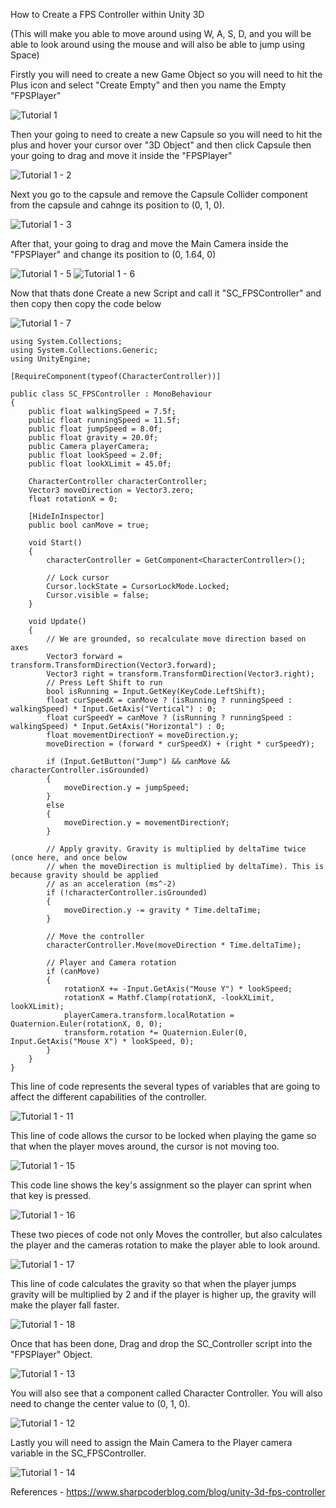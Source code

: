 How to Create a FPS Controller within Unity 3D 

  

(This will make you able to move around using W, A, S, D, and you will be able to look around using the mouse and will also be able to jump using Space) 

  

  

Firstly you will need to create a new Game Object so you will need to hit the Plus icon and select "Create Empty" and then you name the Empty "FPSPlayer" 

 ![Tutorial 1](https://github.com/huckerE/University-work/assets/146854478/83e4cdaf-433c-40fe-be94-0896ead932e1)


Then your going to need to create a new Capsule so you will need to hit the plus and hover your cursor over "3D Object" and then click Capsule then your going to drag and move it inside the "FPSPlayer" 

  ![Tutorial 1 - 2](https://github.com/huckerE/University-work/assets/146854478/fbacaf57-4e2f-40a8-ac5c-676938dd4bcc)


Next you go to the capsule and remove the Capsule Collider component from the capsule and cahnge its position to (0, 1, 0). 

  ![Tutorial 1 - 3](https://github.com/huckerE/University-work/assets/146854478/0edeaf56-39fb-43cb-8950-1e89e7873366)


After that, your going to drag and move the Main Camera inside the "FPSPlayer" and change its position to (0, 1.64, 0) 

  ![Tutorial 1 - 5](https://github.com/huckerE/University-work/assets/146854478/b7f2ee13-ce53-424d-b1fa-9207a81a6210)
![Tutorial 1 - 6](https://github.com/huckerE/University-work/assets/146854478/d1e8bc61-9b45-42ff-97f5-811ad5300a82)


Now that thats done Create a new Script and call it "SC_FPSController" and then copy then copy the code below 

 ![Tutorial 1 - 7](https://github.com/huckerE/University-work/assets/146854478/d02555f1-7d87-465f-afb1-34f061f3b27b)
```
using System.Collections;
using System.Collections.Generic;
using UnityEngine;

[RequireComponent(typeof(CharacterController))]

public class SC_FPSController : MonoBehaviour
{
    public float walkingSpeed = 7.5f;
    public float runningSpeed = 11.5f;
    public float jumpSpeed = 8.0f;
    public float gravity = 20.0f;
    public Camera playerCamera;
    public float lookSpeed = 2.0f;
    public float lookXLimit = 45.0f;

    CharacterController characterController;
    Vector3 moveDirection = Vector3.zero;
    float rotationX = 0;

    [HideInInspector]
    public bool canMove = true;

    void Start()
    {
        characterController = GetComponent<CharacterController>();

        // Lock cursor
        Cursor.lockState = CursorLockMode.Locked;
        Cursor.visible = false;
    }

    void Update()
    {
        // We are grounded, so recalculate move direction based on axes
        Vector3 forward = transform.TransformDirection(Vector3.forward);
        Vector3 right = transform.TransformDirection(Vector3.right);
        // Press Left Shift to run
        bool isRunning = Input.GetKey(KeyCode.LeftShift);
        float curSpeedX = canMove ? (isRunning ? runningSpeed : walkingSpeed) * Input.GetAxis("Vertical") : 0;
        float curSpeedY = canMove ? (isRunning ? runningSpeed : walkingSpeed) * Input.GetAxis("Horizontal") : 0;
        float movementDirectionY = moveDirection.y;
        moveDirection = (forward * curSpeedX) + (right * curSpeedY);

        if (Input.GetButton("Jump") && canMove && characterController.isGrounded)
        {
            moveDirection.y = jumpSpeed;
        }
        else
        {
            moveDirection.y = movementDirectionY;
        }

        // Apply gravity. Gravity is multiplied by deltaTime twice (once here, and once below
        // when the moveDirection is multiplied by deltaTime). This is because gravity should be applied
        // as an acceleration (ms^-2)
        if (!characterController.isGrounded)
        {
            moveDirection.y -= gravity * Time.deltaTime;
        }

        // Move the controller
        characterController.Move(moveDirection * Time.deltaTime);

        // Player and Camera rotation
        if (canMove)
        {
            rotationX += -Input.GetAxis("Mouse Y") * lookSpeed;
            rotationX = Mathf.Clamp(rotationX, -lookXLimit, lookXLimit);
            playerCamera.transform.localRotation = Quaternion.Euler(rotationX, 0, 0);
            transform.rotation *= Quaternion.Euler(0, Input.GetAxis("Mouse X") * lookSpeed, 0);
        }
    }
}
```



 
This line of code represents the several types of variables that are going to affect the different capabilities of the controller. 

  ![Tutorial 1 - 11](https://github.com/huckerE/University-work/assets/146854478/5bfeb812-54cc-4ff7-a59d-bd593d95e458)


This line of code allows the cursor to be locked when playing the game so that when the player moves around, the cursor is not moving too. 

  ![Tutorial 1 - 15](https://github.com/huckerE/University-work/assets/146854478/d088539f-12dd-4cff-988b-41bb1a5f494f)


This code line shows the key's assignment so the player can sprint when that key is pressed. 

  ![Tutorial 1 - 16](https://github.com/huckerE/University-work/assets/146854478/433f080f-b4e5-4b4b-b786-880225fa7535)


These two pieces of code not only Moves the controller, but also calculates the player and the cameras rotation to make the player able to look around. 

  ![Tutorial 1 - 17](https://github.com/huckerE/University-work/assets/146854478/d5eae2b5-68a9-4940-9d1f-08a9c6d7f1b7)


This line of code calculates the gravity so that when the player jumps gravity will be multiplied by 2 and if the player is higher up, the gravity will make the player fall faster. 

![Tutorial 1 - 18](https://github.com/huckerE/University-work/assets/146854478/98b66473-2e42-4b03-99ec-94822daeec52)


 Once that has been done, Drag and drop the SC_Controller script into the "FPSPlayer" Object. 

  ![Tutorial 1 - 13](https://github.com/huckerE/University-work/assets/146854478/5cdbab51-25df-40b7-8c12-2f67175e47b2)


You will also see that a component called Character Controller. You will also need to change the center value to (0, 1, 0). 

  ![Tutorial 1 - 12](https://github.com/huckerE/University-work/assets/146854478/c98567ae-aabd-43bf-924a-8605773510b2)


Lastly you will need to assign the Main Camera to the Player camera variable in the SC_FPSController. 

 ![Tutorial 1 - 14](https://github.com/huckerE/University-work/assets/146854478/d72e234c-b926-4f74-ab26-5dbfd98e093b)


References - https://www.sharpcoderblog.com/blog/unity-3d-fps-controller 

 
